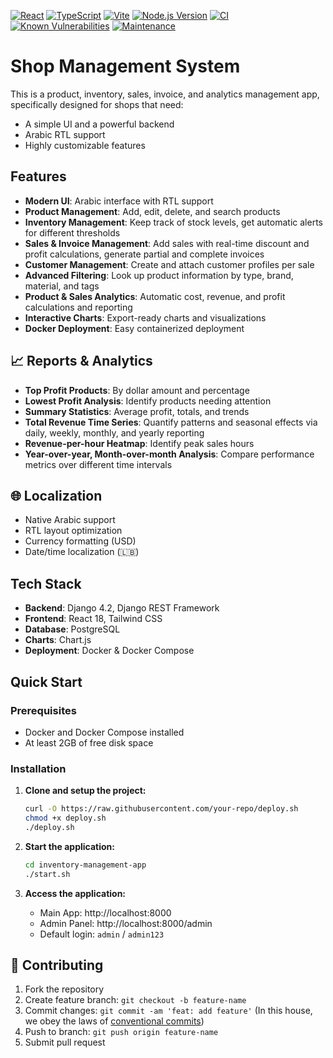 
[![React](https://img.shields.io/badge/React-20232A?style=flat&logo=react&logoColor=61DAFB)](https://reactjs.org/)
[![TypeScript](https://img.shields.io/badge/TypeScript-007ACC?style=flat&logo=typescript&logoColor=white)](https://typescriptlang.org/)
[![Vite](https://img.shields.io/badge/Vite-646CFF?style=flat&logo=vite&logoColor=white)](https://vitejs.dev/)
[![Node.js Version](https://img.shields.io/badge/node-%3E%3D18.0.0-brightgreen)](https://nodejs.org/)
[![CI](https://github.com/maghnie/shop-manager/actions/workflows/frontend.yml/badge.svg)](https://github.com/maghnie/shop-manager/actions/workflows/frontend.yml)
[![Known Vulnerabilities](https://snyk.io/test/github/maghnie/shop-manager/badge.svg)](https://snyk.io/test/github/maghnie/shop-manager)
[![Maintenance](https://img.shields.io/badge/Maintained-Yes-green)]()


# Shop Management System

This is a product, inventory, sales, invoice, and analytics management app, specifically designed for shops that need:
- A simple UI and a powerful backend
- Arabic RTL support
- Highly customizable features
  
## Features

- **Modern UI**: Arabic interface with RTL support
- **Product Management**: Add, edit, delete, and search products
- **Inventory Management**: Keep track of stock levels, get automatic alerts for different thresholds
- **Sales & Invoice Management**: Add sales with real-time discount and profit calculations, generate partial and complete invoices
- **Customer Management**: Create and attach customer profiles per sale
- **Advanced Filtering**: Look up product information by type, brand, material, and tags
- **Product & Sales Analytics**: Automatic cost, revenue, and profit calculations and reporting
- **Interactive Charts**: Export-ready charts and visualizations
- **Docker Deployment**: Easy containerized deployment

## 📈 Reports & Analytics

- **Top Profit Products**: By dollar amount and percentage
- **Lowest Profit Analysis**: Identify products needing attention
- **Summary Statistics**: Average profit, totals, and trends
- **Total Revenue Time Series**: Quantify patterns and seasonal effects via daily, weekly, monthly, and yearly reporting
- **Revenue-per-hour Heatmap**: Identify peak sales hours
- **Year-over-year, Month-over-month Analysis**: Compare performance metrics over different time intervals

## 🌐 Localization

- Native Arabic support
- RTL layout optimization
- Currency formatting (USD)
- Date/time localization (🇱🇧)

## Tech Stack

- **Backend**: Django 4.2, Django REST Framework
- **Frontend**: React 18, Tailwind CSS
- **Database**: PostgreSQL
- **Charts**: Chart.js
- **Deployment**: Docker & Docker Compose

## Quick Start

### Prerequisites
- Docker and Docker Compose installed
- At least 2GB of free disk space

### Installation

1. **Clone and setup the project:**
   ```bash
   curl -O https://raw.githubusercontent.com/your-repo/deploy.sh
   chmod +x deploy.sh
   ./deploy.sh
   ```

2. **Start the application:**
   ```bash
   cd inventory-management-app
   ./start.sh
   ```

3. **Access the application:**
   - Main App: http://localhost:8000
   - Admin Panel: http://localhost:8000/admin
   - Default login: `admin` / `admin123`

## 🤝 Contributing

1. Fork the repository
2. Create feature branch: `git checkout -b feature-name`
3. Commit changes: `git commit -am 'feat: add feature'` (In this house, we obey the laws of [conventional commits](https://www.conventionalcommits.org/en/v1.0.0/))
4. Push to branch: `git push origin feature-name`
5. Submit pull request


